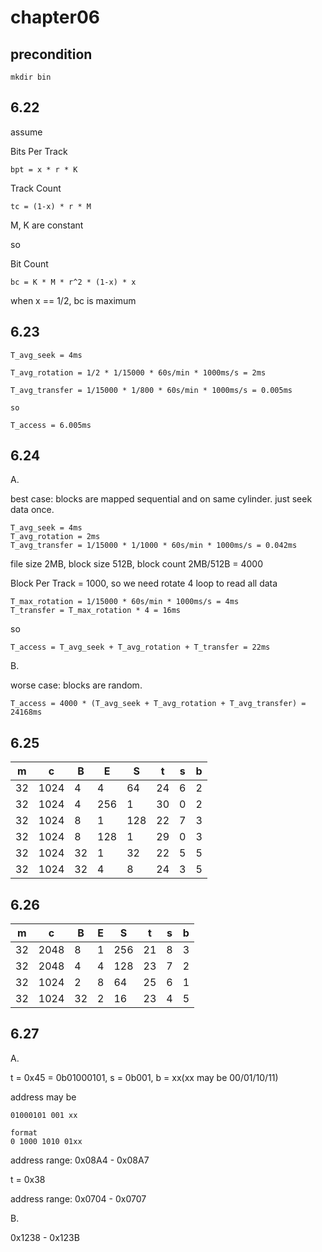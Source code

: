 # chapter06

## precondition
````shell
mkdir bin
````

## 6.22
assume

Bits Per Track

    bpt = x * r * K


Track Count

    tc = (1-x) * r * M


M, K are constant

so

Bit Count

    bc = K * M * r^2 * (1-x) * x

when x == 1/2, bc is maximum

## 6.23

    T_avg_seek = 4ms

    T_avg_rotation = 1/2 * 1/15000 * 60s/min * 1000ms/s = 2ms

    T_avg_transfer = 1/15000 * 1/800 * 60s/min * 1000ms/s = 0.005ms

    so

    T_access = 6.005ms

## 6.24

A.

best case: blocks are mapped sequential and on same cylinder. just seek data
once.

    T_avg_seek = 4ms
    T_avg_rotation = 2ms
    T_avg_transfer = 1/15000 * 1/1000 * 60s/min * 1000ms/s = 0.042ms

file size 2MB, block size 512B, block count 2MB/512B = 4000

Block Per Track = 1000, so we need rotate 4 loop to read all data

    T_max_rotation = 1/15000 * 60s/min * 1000ms/s = 4ms
    T_transfer = T_max_rotation * 4 = 16ms

so

    T_access = T_avg_seek + T_avg_rotation + T_transfer = 22ms


B.

worse case: blocks are random.

    T_access = 4000 * (T_avg_seek + T_avg_rotation + T_avg_transfer) = 24168ms


## 6.25

|m|c|B|E|S|t|s|b|
|-|-|-|-|-|-|-|-|
|32|1024|4|4|64|24|6|2|
|32|1024|4|256|1|30|0|2|
|32|1024|8|1|128|22|7|3|
|32|1024|8|128|1|29|0|3|
|32|1024|32|1|32|22|5|5|
|32|1024|32|4|8|24|3|5|

## 6.26

|m|c|B|E|S|t|s|b|
|-|-|-|-|-|-|-|-|
|32|2048|8 |1  |256|21|8|3|
|32|2048|4 |4  |128|23|7|2|
|32|1024|2 |8  |64 |25|6|1|
|32|1024|32|2  |16 |23|4|5|

## 6.27

A.

t = 0x45 = 0b01000101, s = 0b001, b = xx(xx may be 00/01/10/11)

address may be

    01000101 001 xx

    format
    0 1000 1010 01xx

address range: 0x08A4 - 0x08A7

t = 0x38

address range: 0x0704 - 0x0707

B.

0x1238 - 0x123B
